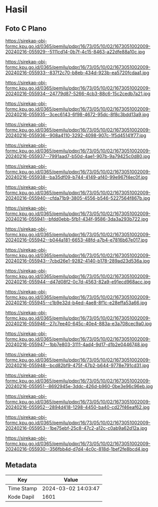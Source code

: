 # Hasil

## Foto C Plano

https://sirekap-obj-formc.kpu.go.id/0365/pemilu/pdpr/16/73/05/10/02/1673051002009-20240216-055929--5111cd14-0b7f-4c15-8463-a22dfe88a10c.jpg

https://sirekap-obj-formc.kpu.go.id/0365/pemilu/pdpr/16/73/05/10/02/1673051002009-20240216-055933--837f2c70-b8eb-434d-923b-ea5720fcdaa1.jpg

https://sirekap-obj-formc.kpu.go.id/0365/pemilu/pdpr/16/73/05/10/02/1673051002009-20240216-055934--24779d87-5266-4cb3-88c6-15c2cedb7a21.jpg

https://sirekap-obj-formc.kpu.go.id/0365/pemilu/pdpr/16/73/05/10/02/1673051002009-20240216-055935--3cec6143-6f98-4672-95dc-8f8c3bdd13a9.jpg

https://sirekap-obj-formc.kpu.go.id/0365/pemilu/pdpr/16/73/05/10/02/1673051002009-20240216-055936--908a4110-3292-4098-907c-1f5d45141f77.jpg

https://sirekap-obj-formc.kpu.go.id/0365/pemilu/pdpr/16/73/05/10/02/1673051002009-20240216-055937--7991aad7-b50d-4ae1-907b-9a79425c0d80.jpg

https://sirekap-obj-formc.kpu.go.id/0365/pemilu/pdpr/16/73/05/10/02/1673051002009-20240216-055938--ba35df09-b744-4149-af40-99e967f4ec0f.jpg

https://sirekap-obj-formc.kpu.go.id/0365/pemilu/pdpr/16/73/05/10/02/1673051002009-20240216-055940--cfda71b9-3805-4556-b546-5227564f867b.jpg

https://sirekap-obj-formc.kpu.go.id/0365/pemilu/pdpr/16/73/05/10/02/1673051002009-20240216-055941--bfdd0ebb-5fb1-434f-9586-3da3a293b722.jpg

https://sirekap-obj-formc.kpu.go.id/0365/pemilu/pdpr/16/73/05/10/02/1673051002009-20240216-055942--b044a181-6653-48fd-a7b4-e7816b67e017.jpg

https://sirekap-obj-formc.kpu.go.id/0365/pemilu/pdpr/16/73/05/10/02/1673051002009-20240216-055943--7cbd26e1-9282-4140-b178-289ad23d536a.jpg

https://sirekap-obj-formc.kpu.go.id/0365/pemilu/pdpr/16/73/05/10/02/1673051002009-20240216-055944--d47d08f2-0c7d-4563-82a9-e91ecd968acc.jpg

https://sirekap-obj-formc.kpu.go.id/0365/pemilu/pdpr/16/73/05/10/02/1673051002009-20240216-055945--c1b9e32d-b4ed-4ae8-8f1c-e28effa53a66.jpg

https://sirekap-obj-formc.kpu.go.id/0365/pemilu/pdpr/16/73/05/10/02/1673051002009-20240216-055946--27c7ee40-645c-40e4-883a-e3a708cec9a0.jpg

https://sirekap-obj-formc.kpu.go.id/0365/pemilu/pdpr/16/73/05/10/02/1673051002009-20240216-055947--1bb7e803-3111-4ad4-9d17-d1b2e0446748.jpg

https://sirekap-obj-formc.kpu.go.id/0365/pemilu/pdpr/16/73/05/10/02/1673051002009-20240216-055948--bcd82bf9-475f-47b2-b644-9778e791cd31.jpg

https://sirekap-obj-formc.kpu.go.id/0365/pemilu/pdpr/16/73/05/10/02/1673051002009-20240216-055951--8692945e-3ddc-426d-b960-0be3e96c96eb.jpg

https://sirekap-obj-formc.kpu.go.id/0365/pemilu/pdpr/16/73/05/10/02/1673051002009-20240216-055952--2894d418-1298-4450-ba40-cd27f46eaf62.jpg

https://sirekap-obj-formc.kpu.go.id/0365/pemilu/pdpr/16/73/05/10/02/1673051002009-20240216-055953--1be75ebf-25c8-47c2-a12c-c0ab9a62d12a.jpg

https://sirekap-obj-formc.kpu.go.id/0365/pemilu/pdpr/16/73/05/10/02/1673051002009-20240216-055930--356fbb4d-d7d4-4c0c-818d-1bef2fe8bcd4.jpg


## Metadata

| Key        | Value               |
| ---------- | ------------------- |
| Time Stamp | 2024-03-02 14:03:47 |
| Kode Dapil | 1601                |



